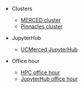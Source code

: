 <!-- _navbar.md -->

* Clusters
    * [MERCED cluster](MERCED.md)
    * [Pinnacles cluster](Pinnacles.md)

* JupyterHub
    * [UCMerced JupyterHub](jupyterhub.md)

* Office hour
    * [HPC office hour](office_hour.md)
    * [JupyterHub office hour](jupyterhub.md#jupyterhub-office-hours)





